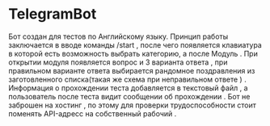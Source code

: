 # TelegramBot
Бот создан для тестов по Английскому языку. Принцип работы заключается в вводе команды /start , после чего появляется клавиатура в которой есть возможность выбрать категорию, 
а после Модуль . При открытии модуля появляется вопрос и 3 варианта ответа , при правильном варианте ответа выбирается рандомное поздравления из заготовленного списка(такая же схема
при неправильном ответе ) . Информация о прохождении теста добавляется в текстовый файл , а пользователь после теста видит сообщении об прохождении .  Бот не заброшен на хостинг ,
по этому для проверки трудоспособности стоит поменять API-адресс на собственный рабочий . 
